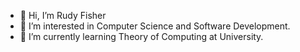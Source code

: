 - 👋 Hi, I’m Rudy Fisher
- 👀 I’m interested in Computer Science and Software Development.
- 🌱 I’m currently learning Theory of Computing at University.

<!---
Salami-Sam/Salami-Sam is a ✨ special ✨ repository because its `README.md` (this file) appears on your GitHub profile.
You can click the Preview link to take a look at your changes.
--->
